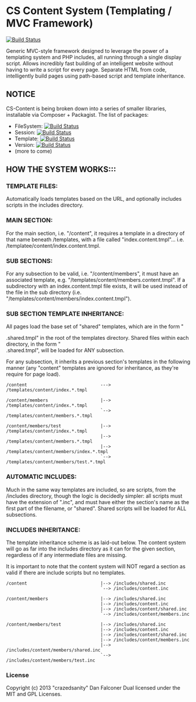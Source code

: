 # CS Content System (Templating / MVC Framework)

[![Build Status](https://travis-ci.org/crazedsanity/cs-content.png)](https://travis-ci.org/crazedsanity/cs-content)

Generic MVC-style framework designed to leverage the power of a templating system and PHP includes, all running through a single display script. Allows incredibly fast building of an intelligent website without having to write a script for every page. Separate HTML from code, intelligently build pages using path-based script and template inheritance.

## NOTICE

CS-Content is being broken down into a series of smaller libraries, installable via Composer + Packagist.  The list of packages:

 * FileSystem: 	[![Build Status](https://travis-ci.org/crazedsanity/filesystem.svg?branch=master)](https://travis-ci.org/crazedsanity/filesystem)
 * Session: [![Build Status](https://travis-ci.org/crazedsanity/session.svg?branch=master)](https://travis-ci.org/crazedsanity/session)
 * Template: [![Build Status](https://travis-ci.org/crazedsanity/template.svg?branch=master)](https://travis-ci.org/crazedsanity/template)
 * Version: [![Build Status](https://travis-ci.org/crazedsanity/version.svg?branch=master)](https://travis-ci.org/crazedsanity/version)
 * (more to come)

##  HOW THE SYSTEM WORKS:::


### TEMPLATE FILES:
Automatically loads templates based on the URL, and optionally includes scripts in the includes directory.
 
### MAIN SECTION:

For the main section, i.e. "/content", it requires a template in a directory of that name beneath /templates, with a file called "index.content.tmpl"... i.e. /templatee/content/index.content.tmpl.
 		
### SUB SECTIONS:
 			
For any subsection to be valid, i.e. "/content/members", it must have an associated template, e.g. "/templates/content/members.content.tmpl". If a subdirectory with an index.content.tmpl file exists, it will be used instead of the file in the sub directory (i.e. "/templates/content/members/index.content.tmpl").

### SUB SECTION TEMPLATE INHERITANCE:

All pages load the base set of "shared" templates, which are in the form "<section>.shared.tmpl" in the root of the templates directory.  Shared files within each directory, in the form "<section>.shared.tmpl", will be loaded for ANY subsection.

For any subsection, it inherits a previous section's templates in the following manner (any "content" templates are ignored for inheritance, as they're require for page load).


 	/content							---> /templates/content/index.*.tmpl

	/content/members					|--> /templates/content/index.*.tmpl
 										`--> /templates/content/members.*.tmpl

	/content/members/test				|--> /templates/content/index.*.tmpl
 										|--> /templates/content/members.*.tmpl
 										|--> /templates/content/members/index.*.tmpl
 										`--> /templates/content/members/test.*.tmpl
### AUTOMATIC INCLUDES:

Much in the same way templates are included, so are scripts, from the /includes directory, though the logic is decidedly simpler: all scripts must have the extension of ".inc", and must have either the section's name as the first part of the filename, or "shared".  Shared scripts will be loaded for ALL subsections.
 
### INCLUDES INHERITANCE:

The template inheritance scheme is as laid-out below.  The content system will go as far into the includes directory as it can for the given section, regardless of if any intermediate files are missing.
 
It is important to note that the content system will NOT regard a section as valid if there are include scripts but no templates.
 			
	/content							|--> /includes/shared.inc
										`--> /includes/content.inc

	/content/members					|--> /includes/shared.inc
 										|--> /includes/content.inc
 										|--> /includes/content/shared.inc
 										`--> /includes/content/members.inc
 
 	/content/members/test				|--> /includes/shared.inc
 										|--> /includes/content.inc
 										|--> /includes/content/shared.inc
 										|--> /includes/content/members.inc
 										|--> /includes/content/members/shared.inc
 										`--> /includes/content/members/test.inc

# License
Copyright (c) 2013 "crazedsanity" Dan Falconer
Dual licensed under the MIT and GPL Licenses.
